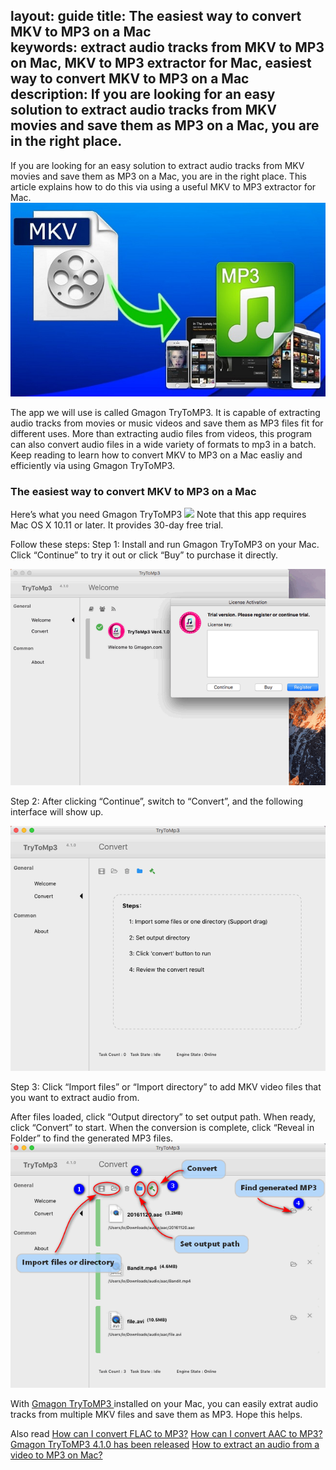 layout: guide
title: The easiest way to convert MKV to MP3 on a Mac    
keywords: extract audio tracks from MKV to MP3 on Mac, MKV to MP3 extractor for Mac, easiest way to convert MKV to MP3 on a Mac
description: If you are looking for an easy solution to extract audio tracks from MKV movies and save them as MP3 on a Mac, you are in the right place. 
---
If you are looking for an easy solution to extract audio tracks from MKV movies and save them as MP3 on a Mac, you are in the right place. This article explains how to do this via using a useful MKV to MP3 extractor for Mac. 
![](../img/mkv-to-mp3.jpg)

The app we will use is called Gmagon TryToMP3. It is capable of extracting audio tracks from movies or music videos and save them as MP3 files fit for different uses. More than extracting audio files from videos, this program can also convert audio files in a wide variety of formats to mp3 in a batch. Keep reading to learn how to convert MKV to MP3 on a Mac easliy and efficiently via using Gmagon TryToMP3. 

### The easiest way to convert MKV to MP3 on a Mac
Here’s what you need
Gmagon TryToMP3
<a href="https://gmagon.com/products/store/trytomp3/" target="_blank"> <img src="https://gmagon.com/asset/images/free-download.png"/></a>
Note that this app requires Mac OS X 10.11 or later. It provides 30-day free trial. 

Follow these steps: 
Step 1: Install and run Gmagon TryToMP3 on your Mac. Click “Continue” to try it out or click “Buy” to purchase it directly. 

![](../img/continue.png)
<br>

Step 2: After clicking “Continue”, switch to “Convert”, and the following interface will show up. 

![](../img/convert.png)
<br>

Step 3: Click “Import files” or “Import directory” to add MKV video files that you want to extract audio from.  

After files loaded, click “Output directory” to set output path. When ready, click “Convert” to start. When the conversion is complete, click “Reveal in Folder” to find the generated MP3 files.  
![](../img/steps.png) 

With <a href="https://gmagon.com/products/store/trytomp3/" target="_blank"> Gmagon TryToMP3 </a> installed on your Mac, you can easily extrat audio tracks from multiple MKV files and save them as MP3. Hope this helps.  

Also read 
<a href="https://gmagon.com/guide/trytomp3/how-can-i-convert-flac-to-mp3.html" target="_blank" >How can I convert FLAC to MP3?</a>
<a href="https://gmagon.com/guide/trytomp3/how-can%20i-convert-aac-to-mp3.html " target="_blank" >How can I convert AAC to MP3?</a>
<a href="https://gmagon.com/guide/trytomp3/trytomp3ver4.1.0.html" target="_blank" >Gmagon TryToMP3 4.1.0 has been released</a>
<a href="https://gmagon.com/guide/trytomp3/extract-audio-to-mp3-mac.html" target="_blank" >How to extract an audio from a video to MP3 on Mac? </a>

